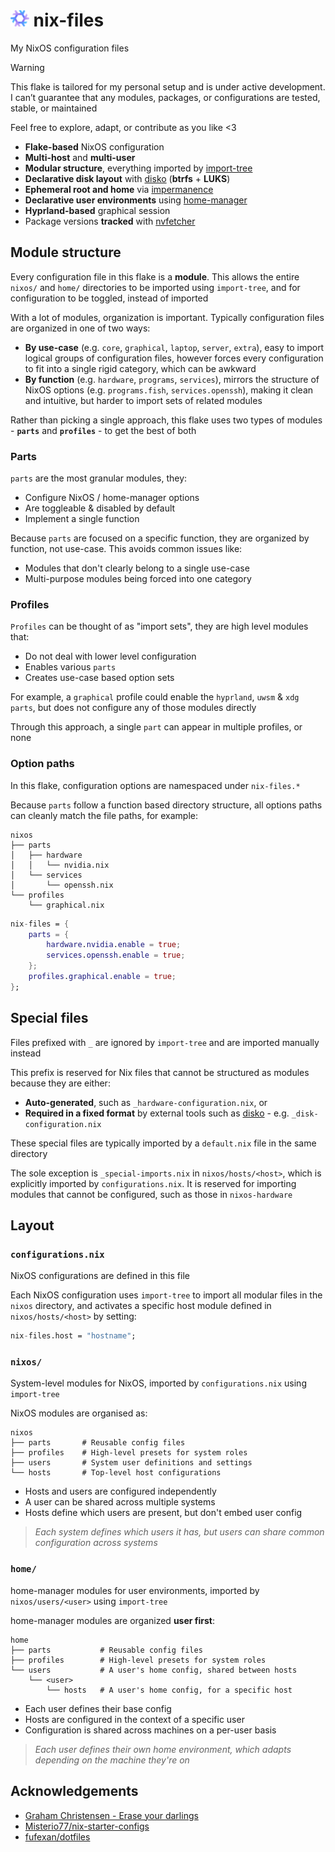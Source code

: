 # <img src="https://raw.githubusercontent.com/Different-Name/nix-files/master/assets/nixoscolorful.svg" height=26> nix-files

My NixOS configuration files

> [!WARNING]
> This flake is tailored for my personal setup and is under active development. I can’t guarantee that any modules, packages, or configurations are tested, stable, or maintained
> 
> Feel free to explore, adapt, or contribute as you like <3

- **Flake-based** NixOS configuration
- **Multi-host** and **multi-user**
- **Modular structure**, everything imported by [import-tree](https://github.com/vic/import-tree)
- **Declarative disk layout** with [disko](https://github.com/nix-community/disko) (**btrfs** + **LUKS**)
- **Ephemeral root and home** via [impermanence](https://github.com/nix-community/impermanence)
- **Declarative user environments** using [home-manager](https://github.com/nix-community/home-manager)
- **Hyprland-based** graphical session
- Package versions **tracked** with [nvfetcher](https://github.com/berberman/nvfetcher)

## Module structure

Every configuration file in this flake is a **module**. This allows the entire `nixos/` and `home/` directories to be imported using `import-tree`, and for configuration to be toggled, instead of imported

With a lot of modules, organization is important. Typically configuration files are organized in one of two ways:

- **By use-case** (e.g. `core`, `graphical`, `laptop`, `server`, `extra`), easy to import logical groups of configuration files, however forces every configuration to fit into a single rigid category, which can be awkward
- **By function** (e.g. `hardware`, `programs`, `services`), mirrors the structure of NixOS options (e.g. `programs.fish`, `services.openssh`), making it clean and intuitive, but harder to import sets of related modules

Rather than picking a single approach, this flake uses two types of modules - **`parts`** and **`profiles`** - to get the best of both

### Parts

`parts` are the most granular modules, they:

- Configure NixOS / home-manager options
- Are toggleable & disabled by default
- Implement a single function

Because `parts` are focused on a specific function, they are organized by function, not use-case. This avoids common issues like:

- Modules that don't clearly belong to a single use-case
- Multi-purpose modules being forced into one category

### Profiles

`Profiles` can be thought of as "import sets", they are high level modules that:

- Do not deal with lower level configuration
- Enables various `parts`
- Creates use-case based option sets

For example, a `graphical` profile could enable the `hyprland`, `uwsm` & `xdg` `parts`, but does not configure any of those modules directly

Through this approach, a single `part` can appear in multiple profiles, or none

### Option paths

In this flake, configuration options are namespaced under `nix-files.*`

Because `parts` follow a function based directory structure, all options paths can cleanly match the file paths, for example:

```
nixos
├── parts
│   ├── hardware
│   │   └── nvidia.nix
│   └── services
│       └── openssh.nix
└── profiles
    └── graphical.nix
```

```nix
nix-files = {
    parts = {
        hardware.nvidia.enable = true;
        services.openssh.enable = true;
    };
    profiles.graphical.enable = true;
};
```

## Special files

Files prefixed with `_` are ignored by `import-tree` and are imported manually instead

This prefix is reserved for Nix files that cannot be structured as modules because they are either:

- **Auto-generated**, such as `_hardware-configuration.nix`, or
- **Required in a fixed format** by external tools such as [disko](https://github.com/nix-community/disko) - e.g. `_disk-configuration.nix`

These special files are typically imported by a `default.nix` file in the same directory

The sole exception is `_special-imports.nix` in `nixos/hosts/<host>`, which is explicitly imported by `configurations.nix`. It is reserved for importing modules that cannot be configured, such as those in `nixos-hardware`

## Layout

### `configurations.nix`

NixOS configurations are defined in this file

Each NixOS configuration uses `import-tree` to import all modular files in the `nixos` directory, and activates a specific host module defined in `nixos/hosts/<host>` by setting:

```nix
nix-files.host = "hostname";
```

### `nixos/`

System-level modules for NixOS, imported by `configurations.nix` using `import-tree`

NixOS modules are organised as:

```
nixos
├── parts       # Reusable config files
├── profiles    # High-level presets for system roles
├── users       # System user definitions and settings
└── hosts       # Top-level host configurations
```

- Hosts and users are configured independently
- A user can be shared across multiple systems
- Hosts define which users are present, but don't embed user config

> *Each system defines which users it has, but users can share common configuration across systems*

### `home/`

home-manager modules for user environments, imported by `nixos/users/<user>` using `import-tree`

home-manager modules are organized **user first**:

```
home
├── parts           # Reusable config files
├── profiles        # High-level presets for system roles
└── users           # A user's home config, shared between hosts
    └── <user>
        └── hosts   # A user's home config, for a specific host
```

- Each user defines their base config
- Hosts are configured in the context of a specific user
- Configuration is shared across machines on a per-user basis

> *Each user defines their own home environment, which adapts depending on the machine they're on*

## Acknowledgements

- [Graham Christensen - Erase your darlings](https://grahamc.com/blog/erase-your-darlings/)
- [Misterio77/nix-starter-configs](https://github.com/Misterio77/nix-starter-configs)
- [fufexan/dotfiles](https://github.com/fufexan/dotfiles)